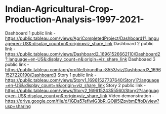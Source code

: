 # Indian-Agricultural-Crop-Production-Analysis-1997-2021-
Dashboard 1 public link - https://public.tableau.com/views/AgriCompletedProject/Dashboard1?:language=en-US&:display_count=n&:origin=viz_share_link
Dashboard 2 public link - https://public.tableau.com/views/Dashboard2_16961526662110/Dashboard2?:language=en-US&:display_count=n&:origin=viz_share_link
Dashboaed 3 public  link - https://public.tableau.com/app/profile/birundha.r8553/viz/Dashboard3_16961527220190/Dashboard3
Story 1 public link - https://public.tableau.com/views/Story1_16961527737640/Story1?:language=en-US&:display_count=n&:origin=viz_share_link
Story 2 public link - https://public.tableau.com/views/Story2_16961524355560/Story2?:language=en-US&:display_count=n&:origin=viz_share_link
Video demonstration - https://drive.google.com/file/d/1GDa57eflwIG3bR_GOjlI5lZpvbmEffoD/view?usp=sharing

